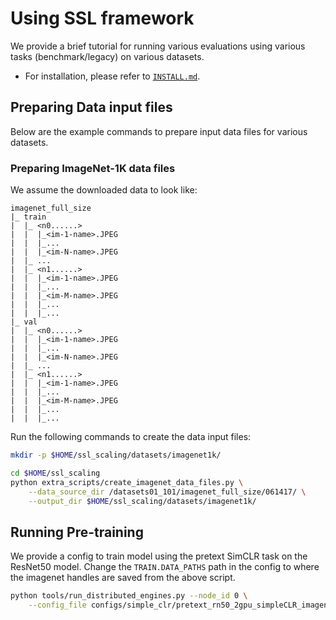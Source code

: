 # Using SSL framework

We provide a brief tutorial for running various evaluations using various tasks (benchmark/legacy) on various datasets.

- For installation, please refer to [`INSTALL.md`](INSTALL.md).

## Preparing Data input files

Below are the example commands to prepare input data files for various datasets.


### Preparing ImageNet-1K data files
We assume the downloaded data to look like:

```
imagenet_full_size
|_ train
|  |_ <n0......>
|  |  |_<im-1-name>.JPEG
|  |  |_...
|  |  |_<im-N-name>.JPEG
|  |_ ...
|  |_ <n1......>
|  |  |_<im-1-name>.JPEG
|  |  |_...
|  |  |_<im-M-name>.JPEG
|  |  |_...
|  |  |_...
|_ val
|  |_ <n0......>
|  |  |_<im-1-name>.JPEG
|  |  |_...
|  |  |_<im-N-name>.JPEG
|  |_ ...
|  |_ <n1......>
|  |  |_<im-1-name>.JPEG
|  |  |_...
|  |  |_<im-M-name>.JPEG
|  |  |_...
|  |  |_...
```

Run the following commands to create the data input files:
```bash
mkdir -p $HOME/ssl_scaling/datasets/imagenet1k/

cd $HOME/ssl_scaling
python extra_scripts/create_imagenet_data_files.py \
    --data_source_dir /datasets01_101/imagenet_full_size/061417/ \
    --output_dir $HOME/ssl_scaling/datasets/imagenet1k/
```

## Running Pre-training

We provide a config to train model using the pretext SimCLR task on the ResNet50 model.
Change the `TRAIN.DATA_PATHS` path in the config to where the imagenet handles are saved from the above script.

```bash
python tools/run_distributed_engines.py --node_id 0 \
    --config_file configs/simple_clr/pretext_rn50_2gpu_simpleCLR_imagenet.yaml
```
